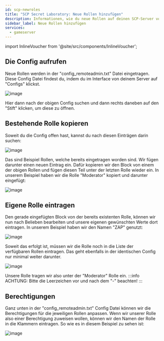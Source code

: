 ```yaml
---
id: scp-newroles
title: "SCP Secret Laboratory: Neue Rollen hinzufügen"
description: Informationen, wie du neue Rollen auf deinen SCP-Server von ZAP-Hosting hinzufügen kannst - ZAP-Hosting.com Dokumentation
sidebar_label: Neue Rollen hinzufügen
services:
  - gameserver
---
```


import InlineVoucher from '@site/src/components/InlineVoucher';

<InlineVoucher />

## Die Config aufrufen
Neue Rollen werden in der "config_remoteadmin.txt" Datei eingetragen. Diese Config Datei findest du, indem du im Interface von deinem Server auf "Configs" klickst.

![image](https://screensaver01.zap-hosting.com/index.php/s/inncMNT4cZn9ptm/preview)

Hier dann nach der obigen Config suchen und dann rechts daneben auf den "Stift" klicken, um diese zu öffnen.

## Bestehende Rolle kopieren
Soweit du die Config offen hast, kannst du nach diesen Einträgen darin suchen:

![image](https://screensaver01.zap-hosting.com/index.php/s/f34PZKctgQ6b3Za/preview)

Das sind Beispiel Rollen, welche bereits eingetragen worden sind.
Wir fügen darunter einen neuen Eintrag ein.
Dafür kopieren wir den Block von einem der obigen Rollen und fügen diesen Teil unter der letzten Rolle wieder ein.
In unserem Beispiel haben wir die Rolle "Moderator" kopiert und darunter eingefügt:

![image](https://screensaver01.zap-hosting.com/index.php/s/KzLSNrG3XfxJpPf/preview)

## Eigene Rolle eintragen
Den gerade eingefügten Block von der bereits existenten Rolle, können wir nun nach Belieben bearbeiten und unsere eigenen gewünschten Werte dort eintragen. In unserem Beispiel haben wir den Namen "ZAP" genutzt:

![image](https://screensaver01.zap-hosting.com/index.php/s/dznJH8R8s5g5p8K/preview)

Soweit das erfolgt ist, müssen wir die Rolle noch in die Liste der verfügbaren Rollen eintragen.
Das geht ebenfalls in der identischen Config nur minimal weiter darunter.

![image](https://screensaver01.zap-hosting.com/index.php/s/5YoBQTR5E9t4Py3/preview)

Unsere Rolle tragen wir also unter der "Moderator" Rolle ein.
:::info
ACHTUNG: Bitte die Leerzeichen vor und nach dem "-" beachten!
:::

## Berechtigungen
Ganz unten in der "config_remoteadmin.txt" Config Datei können wir die Berechtigungen für die jeweiligen Rollen anpassen.
Wenn wir unserer Rolle also einer Berechtigung zuweisen wollen, können wir den Namen der Rolle in die Klammern eintragen.
So wie es in diesem Beispiel zu sehen ist:

![image](https://screensaver01.zap-hosting.com/index.php/s/Yz764keXiisoBbw/preview)
